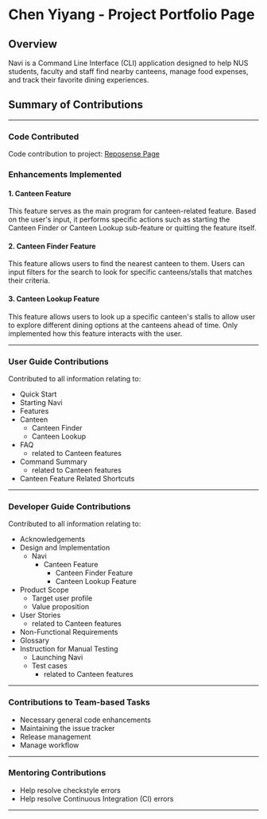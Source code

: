 # Chen Yiyang - Project Portfolio Page

## Overview
Navi is a Command Line Interface (CLI) application designed to help NUS students, faculty and staff 
find nearby canteens, manage food expenses, and track their favorite dining experiences.

## Summary of Contributions
___
### Code Contributed
Code contribution to project: [Reposense Page](https://nus-cs2113-ay2425s2.github.io/tp-dashboard/?search=yiyang74&breakdown=true&sort=groupTitle%20dsc&sortWithin=title&since=2025-02-21&timeframe=commit&mergegroup=&groupSelect=groupByRepos&checkedFileTypes=docs~functional-code~test-code~other&tabOpen=true&tabType=authorship&tabAuthor=yiyang74&tabRepo=AY2425S2-CS2113-W12-2%2Ftp%5Bmaster%5D&authorshipIsMergeGroup=false&authorshipFileTypes=docs~functional-code~test-code~other&authorshipIsBinaryFileTypeChecked=false&authorshipIsIgnoredFilesChecked=false)

### Enhancements Implemented
#### 1. Canteen Feature
This feature serves as the main program for canteen-related feature. 
Based on the user's input, it performs specific actions such as starting the Canteen Finder or Canteen Lookup sub-feature or quitting the feature itself.

#### 2. Canteen Finder Feature
This feature allows users to find the nearest canteen to them. 
Users can input filters for the search to look for specific canteens/stalls that matches their criteria. 

#### 3. Canteen Lookup Feature
This feature allows users to look up a specific canteen's stalls 
to allow user to explore different dining options at the canteens ahead of time.
Only implemented how this feature interacts with the user. 
___
### User Guide Contributions
Contributed to all information relating to:
- Quick Start
- Starting Navi
- Features
- Canteen
  - Canteen Finder
  - Canteen Lookup
- FAQ
  - related to Canteen features
- Command Summary
  - related to Canteen features
- Canteen Feature Related Shortcuts
___
### Developer Guide Contributions
Contributed to all information relating to:
- Acknowledgements
- Design and Implementation
  - Navi
    - Canteen Feature
      - Canteen Finder Feature
      - Canteen Lookup Feature
- Product Scope
  - Target user profile
  - Value proposition
- User Stories 
  - related to Canteen features
- Non-Functional Requirements
- Glossary
- Instruction for Manual Testing
  - Launching Navi
  - Test cases
    - related to Canteen features
___
### Contributions to Team-based Tasks
- Necessary general code enhancements
- Maintaining the issue tracker
- Release management
- Manage workflow
___
### Mentoring Contributions
- Help resolve checkstyle errors
- Help resolve Continuous Integration (CI) errors
___
